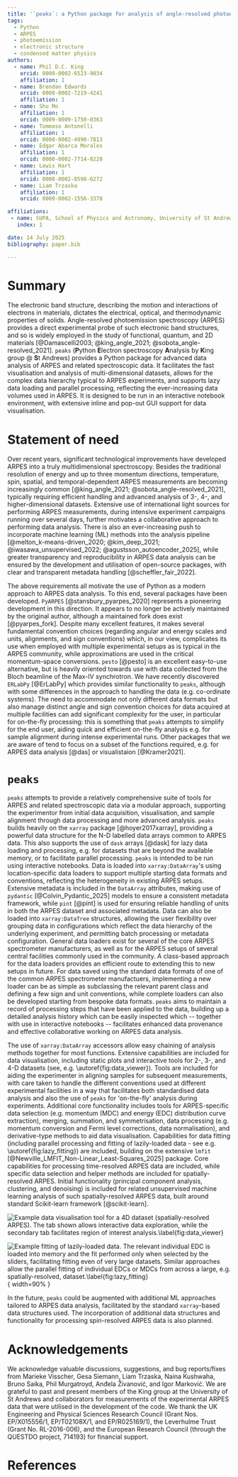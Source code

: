 ```yaml
---
title: '`peaks`: a Python package for analysis of angle-resolved photoemission and related spectroscopies'
tags:
  - Python
  - ARPES
  - photoemission
  - electronic structure
  - condensed matter physics
authors:
  - name: Phil D.C. King
    orcid: 0000-0002-6523-9034
    affiliation: 1
  - name: Brendan Edwards
    orcid: 0000-0002-7219-4241
    affiliation: 1
  - name: Shu Mo
    affiliation: 1
    orcid: 0009-0009-1750-0363
  - name: Tommaso Antonelli
    affiliation: 1
    orcid: 0000-0002-4990-7813
  - name: Edgar Abarca Morales
    affiliation: 1
    orcid: 0000-0002-7714-8228
  - name: Lewis Hart
    affiliation: 1
    orcid: 0000-0002-8598-6272
  - name: Liam Trzaska
    affiliation: 1
    orcid: 0009-0002-1556-3378

affiliations:
 - name: SUPA, School of Physics and Astronomy, University of St Andrews, St Andrews, KY16 9SS, UK
   index: 1

date: 14 July 2025
bibliography: paper.bib

---
```


# Summary
The electronic band structure, describing the motion and interactions of electrons in materials, dictates the electrical, optical, and thermodynamic properties of solids. Angle-resolved photoemission spectroscopy (ARPES) provides a direct experimental probe of such electronic band structures, and so is widely employed in the study of functional, quantum, and 2D materials [@Damascelli2003; @king_angle_2021; @sobota_angle-resolved_2021]. `peaks` (**P**ython **E**lectron spectroscopy **A**nalysis by **K**ing group @ **S**t Andrews) provides a Python package for advanced data analysis of ARPES and related spectroscopic data. It facilitates the fast visualisation and analysis of multi-dimensional datasets, allows for the complex data hierarchy typical to ARPES experiments, and supports lazy data loading and parallel processing, reflecting the ever-increasing data volumes used in ARPES. It is designed to be run in an interactive notebook environment, with extensive inline and pop-out GUI support for data visualisation.   

# Statement of need
 Over recent years, significant technological improvements have developed ARPES into a truly multidimensional spectroscopy. Besides the traditional resolution of energy and up to three momentum directions, temperature, spin, spatial, and temporal-dependent ARPES measurements are becoming increasingly common [@king_angle_2021; @sobota_angle-resolved_2021], typically requiring efficient handling and advanced analysis of 3-, 4-, and higher-dimensional datasets. Extensive use of international light sources for performing ARPES measurements, during intensive experiment campaigns running over several days, further motivates a collaborative approach to performing data analysis. There is also an ever-increasing push to incorporate machine learning (ML) methods into the analysis pipeline [@melton_k-means-driven_2020; @kim_deep_2021; @iwasawa_unsupervised_2022; @agustsson_autoencoder_2025], while greater transparency and reproducibility in ARPES data analysis can be ensured by the development and utilisation of open-source packages, with clear and transparent metadata handling [@scheffler_fair_2022]. 

The above requirements all motivate the use of Python as a modern approach to ARPES data analysis. To this end, several packages have been developed. `PyARPES` [@stansbury_pyarpes_2020] represents a pioneering development in this direction. It appears to no longer be actively maintained by the original author, although a maintained fork does exist [@pyarpes_fork]. Despite many excellent features, it makes several fundamental convention choices (regarding angular and energy scales and units, alignments, and sign conventions) which, in our view, complicates its use when employed with multiple experimental setups as is typical in the ARPES community, while approximations are used in the critical momentum-space conversions. `pesto` [@pesto] is an excellent easy-to-use alternative, but is heavily oriented towards use with data collected from the Bloch beamline of the Max-IV synchrotron. We have recently discovered `ERLabPy` [@ErLabPy] which provides similar functionality to `peaks`, although with some differences in the approach to handling the data (e.g. co-ordinate systems). The need to accommodate not only different data formats but also manage distinct angle and sign convention choices for data acquired at multiple facilities can add significant complexity for the user, in particular for on-the-fly processing: this is something that `peaks` attempts to simplify for the end user, aiding quick and efficient on-the-fly analysis e.g. for sample alignment during intense experimental runs. Other packages that we are aware of tend to focus on a subset of the functions required, e.g. for ARPES data analysis [@das] or visualistaion [@Kramer2021].  

# `peaks`
`peaks` attempts to provide a relatively comprehensive suite of tools for ARPES and related spectroscopic data via a modular approach, supporting the experimentor from initial data acquisition, visualisation, and sample alignment through data processing and more advanced analysis. `peaks` builds heavily on the `xarray` package [@hoyer2017xarray], providing a powerful data structure for the N-D labelled data arrays common to ARPES data. This also supports the use of `dask` arrays [@dask] for lazy data loading and processing, e.g. for datasets that are beyond the available memory, or to facilitate parallel processing. `peaks` is intended to be run using interactive notebooks. Data is loaded into `xarray:DataArray`'s using location-specific data loaders to support multiple starting data formats and conventions, reflecting the heterogeneity in existing ARPES setups. Extensive metadata is included in the `DataArray` attributes, making use of `pydantic` [@Colvin_Pydantic_2025] models to ensure a consistent metadata framework, while `pint` [@pint] is used for ensuring reliable handling of units in both the ARPES dataset and associated metadata. Data can also be loaded into `xarray:DataTree` structures, allowing the user flexibility over grouping data in configurations which reflect the data hierarchy of the underlying experiment, and permitting batch processing or metadata configuration. General data loaders exist for several of the core ARPES spectrometer manufacturers, as well as for the ARPES setups of several central facilities commonly used in the community. A class-based approach for the data loaders provides an efficient route to extending this to new setups in future. For data saved using the standard data formats of one of the common ARPES spectrometer manufactuers, implementing a new loader can be as simple as subclassing the relevant parent class and defining a few sign and unit conventions, while complete loaders can also be developed starting from bespoke data formats. `peaks` aims to maintain a record of processing steps that have been applied to the data, building up a detailed analysis history which can be easily inspected which -- together with use in interactive notebooks -- facilitates enhanced data provenance and effective collaborative working on ARPES data analysis. 

The use of `xarray:DataArray` accessors allow easy chaining of analysis methods together for most functions. Extensive capabilities are included for data visualisation, including static plots and interactive tools for 2-, 3-, and 4-D datasets (see, e.g. \autoref{fig:data_viewer}). Tools are included for aiding the experimenter in aligning samples for subsequent measurements, with care taken to handle the different conventions used at different experimental facilities in a way that facilitates both standardised data analysis and also the use of `peaks` for 'on-the-fly' analysis during experiments. Additional core functionality includes tools for ARPES-specific data selection (e.g. momentum (MDC) and energy (EDC) distribution curve extraction), merging, summation, and symmetrisation, data processing (e.g. momentum conversion and Fermi level corrections, data normalisation), and derivative-type methods to aid data visualisation. Capabilities for data fitting (including parallel processing and fitting of lazily-loaded data - see e.g. \autoref{fig:lazy_fitting}) are included, building on the extensive `lmfit` [@Newville_LMFIT_Non-Linear_Least-Squares_2025] package. Core capabilities for processing time-resolved ARPES data are included, while specific data selection and helper methods are included for spatially-resolved ARPES. Initial functionality (principal component analysis, clustering, and denoising) is included for related unsupervised machine learning analysis of such spatially-resolved ARPES data, built around standard Scikit-learn framework [@scikit-learn]. 

![Example data visualisation tool for a 4D dataset (spatially-resolved ARPES). The tab shown allows interactive data exploration, while the secondary tab facilitates region of interest analysis.\label{fig:data_viewer}](data_viewer_ex.png)

![Example fitting of lazily-loaded data. The relevant individual EDC is loaded into memory and the fit performed only when selected by the sliders, facilitating fitting even of very large datasets. Similar approaches allow the parallel fitting of individual EDCs or MDCs from across a large, e.g. spatially-resolved, dataset.\label{fig:lazy_fitting}](lazy_fitting.png){ width=90% }

In the future, `peaks` could be augmented with additional ML approaches tailored to ARPES data analysis, facilitated by the standard `xarray`-based data structures used. The incorporation of additional data structures and functionality for processing spin-resolved ARPES data is also planned.


# Acknowledgements

We acknowledge valuable discussions, suggestions, and bug reports/fixes from Marieke Visscher, Gesa Siemann, Liam Trzaska, Naina Kushwaha, Bruno Saika, Phil Murgatroyd, Anđela Živanović, and Igor Marković. We are grateful to past and present members of the King group at the University of St Andrews and collaborators for measurements of the experimental ARPES data that were utilised in the development of the code. We thank the UK Engineering and Physical Sciences Research Council (Grant Nos. EP/X015556/1, EP/T02108X/1, and EP/R025169/1), the Leverhulme Trust (Grant No. RL-2016-006), and the European Research Council (through the QUESTDO project, 714193) for financial support.

# References